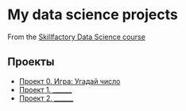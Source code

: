 # My data science projects
From the [Skillfactory Data Science course](https://skillfactory.ru/data-scientist)

## Проекты

* [Проект 0. Игра: Угадай число](https://github.com/skyll3rDCS/sf_data_science/tree/main/project_0)
* [Проект 1. ______](____)
* [Проект 2. ______](____)
